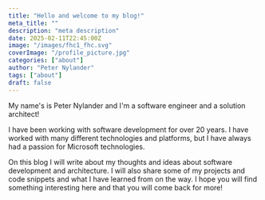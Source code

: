```yaml
---
title: "Hello and welcome to my blog!"
meta_title: ""
description: "meta description"
date: 2025-02-11T22:45:00Z
image: "/images/fhc1_fhc.svg"
coverImage: "/profile_picture.jpg"
categories: ["about"]
author: "Peter Nylander"
tags: ["about"]
draft: false
---
```


My name's is Peter Nylander and I'm a software engineer and a solution architect!

I have been working with software development for over 20 years. 
I have worked with many different technologies and platforms, but I have always had a passion for Microsoft technologies. 

On this blog I will write about my thoughts and ideas about software development and architecture. I will also share some of my projects and code snippets and what I have learned from on the way. I hope you will find something interesting here and that you will come back for more!